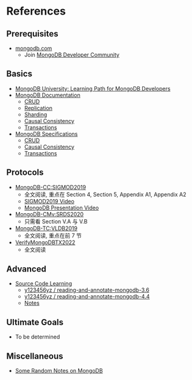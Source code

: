 # References

## Prerequisites
- [mongodb.com](https://www.mongodb.com/)
  - Join [MongoDB Developer Community](https://www.mongodb.com/community/forums/)

## Basics
- [MongoDB University: Learning Path for MongoDB Developers](https://university.mongodb.com/learning_paths/developer)
- [MongoDB Documentation](https://www.mongodb.com/docs/)
  - [CRUD](https://www.mongodb.com/docs/manual/crud/)
  - [Replication](https://www.mongodb.com/docs/manual/replication/)
  - [Sharding](https://www.mongodb.com/docs/manual/sharding/)
  - [Causal Consistency](https://www.mongodb.com/docs/manual/core/causal-consistency-read-write-concerns/)
  - [Transactions](https://www.mongodb.com/docs/manual/core/transactions/)
- [MongoDB Specifications](https://github.com/mongodb/specifications)
  - [CRUD](https://github.com/mongodb/specifications/blob/master/source/crud/crud.rst)
  - [Causal Consistency](https://github.com/mongodb/specifications/blob/master/source/causal-consistency/causal-consistency.rst)
  - [Transactions](https://github.com/mongodb/specifications/blob/master/source/transactions/transactions.rst)

## Protocols
- [MongoDB-CC:SIGMOD2019](./SIGMOD2019%20Implementation%20of%20Cluster-wide%20Logical%20Clock%20and%20Causal%20Consistency%20in%20MongoDB.pdf)
  - 全文阅读, 重点在 Section 4, Section 5, Appendix A1, Appendix A2
  - [SIGMOD2019 Video](https://www.bilibili.com/video/BV1JY4y1e7bw?share_source=copy_web)
  - [MongoDB Presentation Video](https://www.mongodb.com/presentations/implementation-of-cluster-wide-causal-consistency-in-mongodb)
- [MongoDB-CMv:SRDS2020](./SRDS2020%20A%20Generic%20Specification%20Framework%20for%20Weakly%20Consistent%20Systems.pdf)
  - 只需看 Section V.A 与 V.B
- [MongoDB-TC:VLDB2019](./VLDB2019%20Tunable%20Consistency%20in%20MongoDB.pdf)
  - 全文阅读, 重点在前 7 节
- [VerifyMongoDBTX2022](https://arxiv.org/abs/2111.14946)
  - 全文阅读

## Advanced
- [Source Code Learning](https://github.com/mongodb/mongo)
  - [y123456yz / reading-and-annotate-mongodb-3.6](https://github.com/y123456yz/reading-and-annotate-mongodb-3.6)
  - [y123456yz / reading-and-annotate-mongodb-4.4](https://github.com/y123456yz/reading-and-annotate-mongodb-4.4)
  - [Notes](https://github.com/Tsunaou/Papers-Reading-Notes/tree/master/Notes)

## Ultimate Goals
- To be determined

## Miscellaneous
- [Some Random Notes on MongoDB](https://github.com/hengxin/awesome-dbs/tree/master/MongoDB)